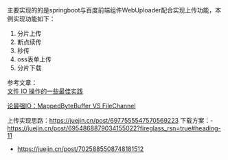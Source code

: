 主要实现的的是springboot与百度前端组件WebUploader配合实现上传功能，本例实现功能如下：

1. 分片上传
2. 断点续传
3. 秒传
4. oss表单上传
5. 分片下载

参考文章：  
[文件 IO 操作的一些最佳实践](https://www.cnkirito.moe/file-io-best-practise/#MMAP-%E8%AF%BB%E5%86%99)

[论最强IO：MappedByteBuffer VS FileChannel](https://blog.csdn.net/alex_xfboy/article/details/90174840)


上传实现思路：https://juejin.cn/post/6977555547570569223
下载方案：- https://juejin.cn/post/6954868879034155022?fireglass_rsn=true#heading-11
- https://juejin.cn/post/7025885508748181512